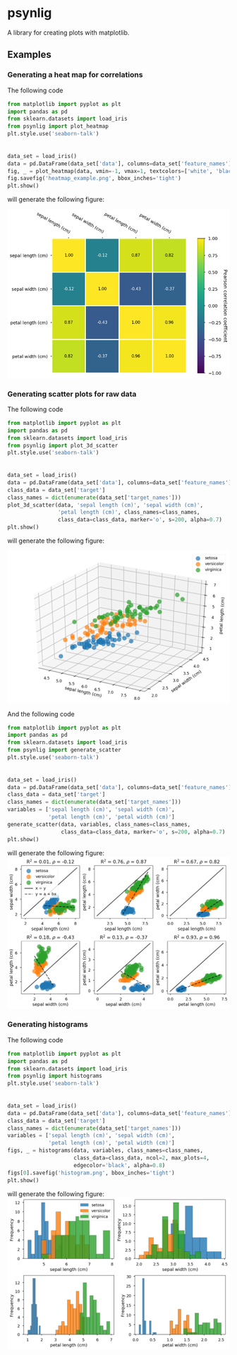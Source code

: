 # psynlig

A library for creating plots with matplotlib.

## Examples

### Generating a heat map for correlations

The following code
```python
from matplotlib import pyplot as plt
import pandas as pd
from sklearn.datasets import load_iris
from psynlig import plot_heatmap
plt.style.use('seaborn-talk')


data_set = load_iris()
data = pd.DataFrame(data_set['data'], columns=data_set['feature_names'])
fig, _ = plot_heatmap(data, vmin=-1, vmax=1, textcolors=['white', 'black'])
fig.savefig('heatmap_example.png', bbox_inches='tight')
plt.show()
```

will generate the following figure:

![heatmap](examples/heat_correlation/heatmap_example.png)

### Generating scatter plots for raw data

The following code
```python
from matplotlib import pyplot as plt
import pandas as pd
from sklearn.datasets import load_iris
from psynlig import plot_3d_scatter
plt.style.use('seaborn-talk')


data_set = load_iris()
data = pd.DataFrame(data_set['data'], columns=data_set['feature_names'])
class_data = data_set['target']
class_names = dict(enumerate(data_set['target_names']))
plot_3d_scatter(data, 'sepal length (cm)', 'sepal width (cm)',
                'petal length (cm)', class_names=class_names,
                class_data=class_data, marker='o', s=200, alpha=0.7)
plt.show()
```
will generate the following figure:

![scatter3d](examples/scatter/scatter3d.png)

And the following code
```python
from matplotlib import pyplot as plt
import pandas as pd
from sklearn.datasets import load_iris
from psynlig import generate_scatter
plt.style.use('seaborn-talk')


data_set = load_iris()
data = pd.DataFrame(data_set['data'], columns=data_set['feature_names'])
class_data = data_set['target']
class_names = dict(enumerate(data_set['target_names']))
variables = ['sepal length (cm)', 'sepal width (cm)',
             'petal length (cm)', 'petal width (cm)']
generate_scatter(data, variables, class_names=class_names,
                 class_data=class_data, marker='o', s=200, alpha=0.7)
plt.show()
```

will generate the following figure:
![scatter2d](examples/scatter/scatter2d.png)

### Generating histograms

The following code
```python
from matplotlib import pyplot as plt
import pandas as pd
from sklearn.datasets import load_iris
from psynlig import histograms
plt.style.use('seaborn-talk')


data_set = load_iris()
data = pd.DataFrame(data_set['data'], columns=data_set['feature_names'])
class_data = data_set['target']
class_names = dict(enumerate(data_set['target_names']))
variables = ['sepal length (cm)', 'sepal width (cm)',
             'petal length (cm)', 'petal width (cm)']
figs, _ = histograms(data, variables, class_names=class_names,
                     class_data=class_data, ncol=2, max_plots=4,
                     edgecolor='black', alpha=0.8)
figs[0].savefig('histogram.png', bbox_inches='tight')
plt.show()
```

will generate the following figure:
![histogram](examples/histogram/histogram.png)
